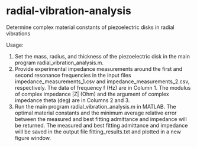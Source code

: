 # radial-vibration-analysis
Determine complex material constants of piezoelectric disks in radial vibrations

Usage:
1. Set the mass, radius, and thickness of the piezoelectric disk in the main program radial_vibration_analysis.m.
2. Provide experimental impedance measurements around the first and second resonance frequencies in the input files impedance_measurements_1.csv and impedance_measurements_2.csv, respectively. The data of frequency f (Hz) are in Column 1. The modulus of complex impedance |Z| (Ohm) and the argument of complex impedance theta (deg) are in Columns 2 and 3.
3. Run the main program radial_vibration_analysis.m in MATLAB. The optimal material constants and the minimum average relative error between the measured and best fitting admittance and impedance will be returned. The measured and best fitting admittance and impedance will be saved in the output file fitting_results.txt and plotted in a new figure window.
